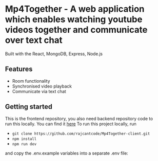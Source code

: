 # Mp4Together - A web application which enables watching youtube videos together and communicate over text chat
Built with the React, MongoDB, Express, Node.js

## Features
- Room functionality
- Synchronised video playback
- Communicate via text chat

## Getting started
This is the frontend repository, you also need backend repository code to run this locally. You can find it [here](https://github.com/rajcantcode/Mp4Together-server.git)
To run this project locally, run 
- `git clone https://github.com/rajcantcode/Mp4Together-client.git`
- `npm install`
- `npm run dev`

and copy the .env.example variables into a separate .env file:
